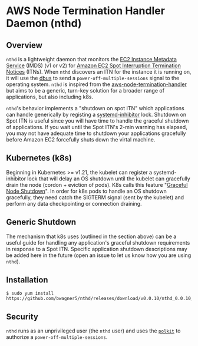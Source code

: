 # AWS Node Termination Handler Daemon (nthd)

## Overview
`nthd` is a lightweight daemon that monitors the [EC2 Instance Metadata Service](https://docs.aws.amazon.com/AWSEC2/latest/UserGuide/ec2-instance-metadata.html) (IMDS) (v1 or v2) for [Amazon EC2 Spot Interruption Termination Notices](https://docs.aws.amazon.com/AWSEC2/latest/UserGuide/spot-interruptions.html) (ITNs). When `nthd` discovers an ITN for the instance it is running on, it will use the [dbus](https://www.freedesktop.org/wiki/Software/dbus/) to send a `power-off-multiple-sessions` signal to the operating system. `nthd` is inspired from the [aws-node-termination-handler](https://github.com/aws/aws-node-termination-handler) but aims to be a generic, turn-key solution for a broader range of applications, but also including k8s.

`nthd`'s behavior implements a "shutdown on spot ITN" which applications can handle generically by registing a [systemd-inhibitor](https://www.freedesktop.org/software/systemd/man/systemd-inhibit.html) lock. Shutdown on Spot ITN is useful since you will have time to handle the graceful shutdown of applications. If you wait until the Spot ITN's 2-min warning has elapsed, you may not have adequate time to shutdown your applications gracefully before Amazon EC2 forcefully shuts down the virtal machine.

## Kubernetes (k8s)

Beginning in Kubernetes >= v1.21, the kubelet can register a systemd-inhibitor lock that will delay an OS shutdown until the kubelet can gracefully drain the node (cordon + eviction of pods). K8s calls this feature "[Graceful Node Shutdown](https://kubernetes.io/blog/2021/04/21/graceful-node-shutdown-beta/)". In order for k8s pods to handle an OS shutdown gracefully, they need catch the SIGTERM signal (sent by the kubelet) and perform any data checkpointing or connection draining.

## Generic Shutdown

The mechanism that k8s uses (outlined in the section above) can be a useful guide for handling any application's graceful shutdown requirements in response to a Spot ITN. Specific application shutdown descriptions may be added here in the future (open an issue to let us know how you are using `nthd`).

## Installation

```
$ sudo yum install https://github.com/bwagner5/nthd/releases/download/v0.0.10/nthd_0.0.10_linux_amd64.rpm
```

## Security

`nthd` runs as an unprivileged user (the `nthd` user) and uses the [`polkit`](https://www.freedesktop.org/software/polkit/docs/latest/polkit.8.html) to authorize a `power-off-multiple-sessions`.  